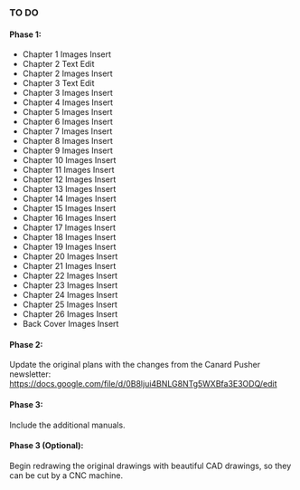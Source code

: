 ### TO DO

#### Phase 1:

*  Chapter 1 Images Insert
*  Chapter 2 Text Edit
*  Chapter 2 Images Insert
*  Chapter 3 Text Edit
*  Chapter 3 Images Insert
*  Chapter 4 Images Insert
*  Chapter 5 Images Insert
*  Chapter 6 Images Insert
*  Chapter 7 Images Insert
*  Chapter 8 Images Insert
*  Chapter 9 Images Insert
*  Chapter 10 Images Insert
*  Chapter 11 Images Insert
*  Chapter 12 Images Insert
*  Chapter 13 Images Insert
*  Chapter 14 Images Insert
*  Chapter 15 Images Insert
*  Chapter 16 Images Insert
*  Chapter 17 Images Insert
*  Chapter 18 Images Insert
*  Chapter 19 Images Insert
*  Chapter 20 Images Insert
*  Chapter 21 Images Insert
*  Chapter 22 Images Insert
*  Chapter 23 Images Insert
*  Chapter 24 Images Insert
*  Chapter 25 Images Insert
*  Chapter 26 Images Insert
*  Back Cover Images Insert

#### Phase 2:

Update the original plans with the changes from the Canard Pusher newsletter: 
https://docs.google.com/file/d/0B8ljui4BNLG8NTg5WXBfa3E3ODQ/edit

#### Phase 3:

Include the additional manuals.

#### Phase 3 (Optional):

Begin redrawing the original drawings with beautiful CAD drawings, so they can be cut by a CNC machine.

